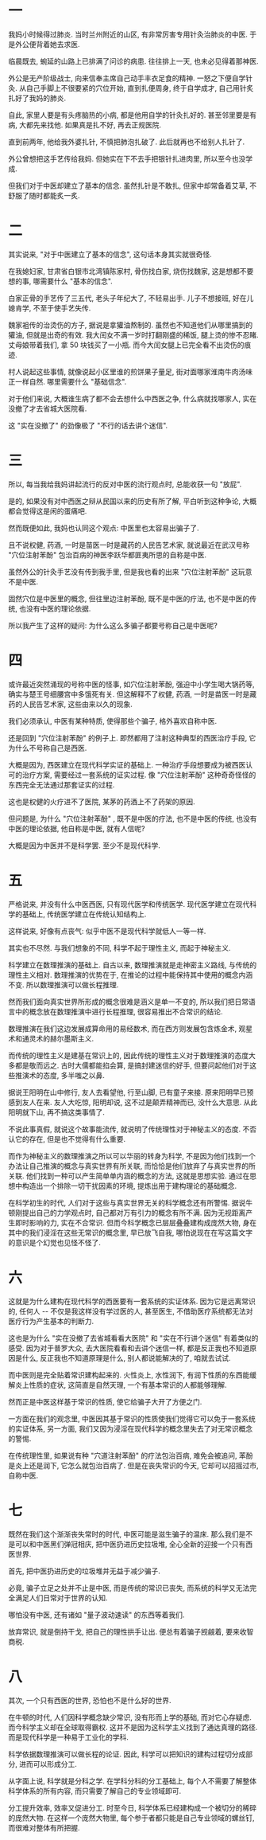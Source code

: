 # 一

我妈小时候得过肺炎. 当时兰州附近的山区, 有非常厉害专用针灸治肺炎的中医. 于是外公便背着她去求医.

临晨既去, 蜿延的山路上已排满了问诊的病患. 往往排上一天, 也未必见得着那神医.

外公是无产阶级战士, 向来信奉主席自己动手丰衣足食的精神. 一怒之下便自学针灸. 从自己手脚上不很要紧的穴位开始, 直到扎便周身, 终于自学成才, 自己用针炙扎好了我妈的肺炎.

自此, 家里人要是有头疼脑热的小病, 都是他用自学的针灸扎好的. 甚至邻里要是有病, 大都先来找他. 如果真是扎不好, 再去正规医院.

直到前两年, 他给我外婆扎针, 不慎把肺泡扎破了. 此后就再也不给别人扎针了.

外公曾想把这手艺传给我妈. 但她实在下不去手把银针扎进肉里, 所以至今也没学成. 

但我们对于中医却建立了基本的信念. 虽然扎针是不敢扎, 但家中却常备着艾草, 不舒服了随时都能炙一炙.

# 二

其实说来, "对于中医建立了基本的信念", 这句话本身其实就很奇怪.

在我媳妇家, 甘肃省白银市北湾镇陈家村, 骨伤找白家, 烧伤找魏家, 这是想都不要想的事, 哪需要什么 "基本的信念".

白家正骨的手艺传了三五代, 老头子年纪大了, 不轻易出手. 儿子不想接班, 好在儿媳肯学, 不至于使手艺失传.

魏家袓传的治烫伤的方子, 据说是拿獾油熬制的. 虽然也不知道他们从哪里搞到的獾油, 但就是出奇的有效. 我大闰女不满一岁时打翻刚盛的稀饭, 腿上烫的惨不忍睹. 丈母娘带着我们, 拿 50 块钱买了一小瓶. 而今大闰女腿上已完全看不出烫伤的痕迹.

村人说起这些事情, 就像说起小区里谁的煎饼果子量足, 街对面哪家淮南牛肉汤味正一样自然. 哪里需要什么 "基础信念".

对于他们来说, 大概谁生病了都不会去想什么中西医之争, 什么病就找哪家人, 实在没撤了才去省城大医院看.

这 "实在没撤了" 的劲像极了 "不行的话去讲个迷信".

# 三

所以, 每当我给我妈讲起流行的反对中医的流行观点时, 总能收获一句 "放屁".

是的, 如果没有对中西医之辩从民国以来的历史有所了解, 平白听到这种争论, 大概都会觉得这是闲的蛋痛吧.

然而既便如此, 我妈也认同这个观点: 中医里也太容易出骗子了.

且不说权健, 药酒, 一时是苗医一时是藏药的人民告艺术家, 就说最近在武汉号称 "穴位注射苯酚" 包治百病的神医李跃华都匪夷所思的自称是中医.

虽然外公的针灸手艺没有传到我手里, 但是我也看的出来 "穴位注射苯酚" 这玩意不是中医.

固然穴位是中医里的概念, 但往里边注射苯酚, 既不是中医的疗法, 也不是中医的传统, 也没有中医的理论依据.

所以我产生了这样的疑问: 为什么这么多骗子都要号称自己是中医呢?

# 四

或许最近突然涌现的号称中医的怪事, 如穴位注射苯酚, 强迫中小学生喝大锅药等, 确实与楚王号细腰宫中多饿死有关. 但这解释不了权健, 药酒, 一时是苗医一时是藏药的人民告艺术家, 这些由来以久的现象.

我们必须承认, 中医有某种特质, 使得那些个骗子, 格外喜欢自称中医.

还是回到 "穴位注射苯酚" 的例子上. 即然都用了注射这种典型的西医治疗手段, 它为什么不号称自己是西医. 

大概是因为, 西医建立在现代科学实证的基础上. 一种治疗手段想要成为被西医认可的治疗方案, 需要经过一套系统的证实过程. 像 "穴位注射苯酚" 这种奇奇怪怪的东西完全无法通过那套证实的过程.

这也是权健的火疗进不了医院, 某茅的药酒上不了药架的原因.

但问题是, 为什么 "穴位注射苯酚" , 既不是中医的疗法, 也不是中医的传统, 也没有中医的理论依据, 他自称是中医, 就有人信呢?

大概是因为中医并不是科学罢. 至少不是现代科学.

# 五

严格说来, 并没有什么中医西医, 只有现代医学和传统医学. 现代医学建立在现代科学的基础上, 传统医学建立在传统认知结构上.

这样说来, 好像有点丧气: 似乎中医不是现代科学就低人一等一样.

其实也不尽然. 与我们想象的不同, 科学不起于理性主义, 而起于神秘主义.

科学建立在数理推演的基础上. 自古以来, 数理推演就是走神密主义路线, 与传统的理性主义相对. 数理推演的优势在于, 在推论的过程中能保持其中使用的概念内涵不变. 所以数理推演可以做长程推理.

然而我们面向真实世界所形成的概念很难是涵义是单一不变的, 所以我们把日常语言中的概念放在数理推演中进行长程推理, 很容易推出不合常识的结论. 

数理推演在我们这边发展成算命用的易经数术, 而在西方则发展包含炼金术, 观星术和通灵术的赫尔墨斯主义.

而传统的理性主义是建基在常识上的, 因此传统的理性主义对于数理推演的态度大多都是敬而远之. 古时大儒都能掐会算, 是搞封建迷信的好手, 但要问起他们对于这些推演术的态度, 多半嗤之以鼻. 

据说王阳明在山中修行, 友人去看望他, 行至山脚, 已有童子来接. 原来阳明早已预感到友人在来. 友人大吃惊, 阳明却说, 这不过是颠弄精神而已, 没什么大意思. 从此阳明就下山, 再不搞这类事情了.

不说此事真假, 就说这个故事能流传, 就说明了传统理性对于神秘主义的态度. 不否认它的存在, 但是也不觉得有什么重要.

而作为神秘主义的数理推演之所以可以华丽的转身为科学, 不是因为他们找到一个办法让自己推演的概念与真实世界有所关联, 而恰恰是他们放弃了与真实世界的所关联. 他们找到一种可以产生简单单内涵的概念的方法, 这就是思想实验. 通过在思想中构造出一个排除一切干扰因素的环境, 提炼出用于建构理论的基础概念.

在科学初生的时代, 人们对于这些与真实世界无关的科学概念还有所警惕. 据说牛顿刚提出自己的力学观点时, 自己都对万有引力的概念有所不满. 因为无视距离产生即时影响的力, 实在不合常识. 但而今科学概念已层层叠叠建构成庞然大物, 身在其中的我们浸淫在这些无常识的概念里, 早已放飞自我, 哪怕说现在在写这篇文字的意识是个幻觉也见怪不怪了.

# 六

这就是为什么建构在现代科学的西医要有一套系统的实证体系. 因为它是远离常识的, 任何人 -- 不仅是我这样没有学过医的人, 甚至医生, 不借助医疗系统都无法对医疗行为产生基本的判断力.

这也是为什么 "实在没撤了去省城看看大医院" 和 "实在不行讲个迷信" 有着类似的感受. 因为对于普罗大众, 去大医院看看和去讲个迷信一样, 都是反正我也不知道原因是什么, 反正我也不知道原理是什么, 别人都说能解决的了, 咱就去试试.

而中医则是完全贴着常识建构起来的. 火性炎上, 水性润下, 有润下性质的东西能缓解炎上性质的症状, 这简直是自然天理, 一个有基本常识的人都能够理解.

然而正是中医这样基于常识的性质, 使它给骗子大开了方便之门. 

一方面在我们的观念里, 中医因其基于常识的性质使我们觉得它可以免于一套系统的实证体系, 另一方面, 我们又因为浸淫在现代科学的概念里失去了对无常识概念的警惕.

在传统理性里, 如果说有种 "穴道注射苯酚" 的疗法包治百病, 难免会被追问, 苯酚是炎上还是润下, 它怎么就包治百病了. 但是在丧失常识的今天, 它却可以招摇过市, 自称中医.

# 七

既然在我们这个渐渐丧失常时的时代, 中医可能是滋生骗子的温床. 那么我们是不是可以和中医黑们弹冠相庆, 把中医扔进历史拉圾堆, 全心全新的迎接一个只有西医世界.

首先, 把中医扔进历史的垃圾堆并无益于减少骗子. 

必竟, 骗子立足之处并不止是中医, 而是传统的常识已丧失, 而系统的科学又无法完全满足人们日常对于世界的认知.

哪怕没有中医, 还有诸如 "量子波动速读" 的东西等着我们.

放弃常识, 就是倒持干戈, 把自己的理性拱手让出. 便总有着骗子觊觎着, 要来收智商税.

# 八

其次, 一个只有西医的世界, 恐怕也不是什么好的世界.

在牛顿的时代, 人们因科学概念缺少常识, 没有形而上学的基础, 而对它心存疑虑. 而今科学主义却在全球取得霸权. 这并不是因为这科学主义找到了通达真理的路径. 而是现代科学是一种易于工业化的学科.

科学依据数理推演可以做长程的论证. 因此, 科学可以把知识的建构过程切分成部分, 进而可以形成分工.

从字面上说, 科学就是分科之学. 在学科分科的分工基础上, 每个人不需要了解整体科学体系的所有内容, 而只需要了解自己的专业领域即可.  

分工提升效率, 效率又促进分工. 时至今日, 科学体系已经建构成一个被切分的稀碎的庞然大物. 在这样一个庞然大物里, 每个参于者都只能是自己专业领域的螺丝钉, 而很难对整体有所把握.




















